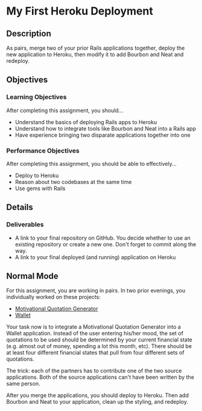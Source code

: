 # My First Heroku Deployment

## Description

As pairs, merge two of your prior Rails applications together, deploy the new application to Heroku, then modify it to add Bourbon and Neat and redeploy.

## Objectives

### Learning Objectives

After completing this assignment, you should...

* Understand the basics of deploying Rails apps to Heroku
* Understand how to integrate tools like Bourbon and Neat into a Rails app
* Have experience bringing two disparate applications together into one

### Performance Objectives

After completing this assignment, you should be able to effectively...

* Deploy to Heroku
* Reason about two codebases at the same time
* Use gems with Rails

## Details

### Deliverables

* A link to your final repository on GitHub.  You decide whether to use an existing repository or create a new one.  Don't forget to commit along the way.
* A link to your final deployed (and running) application on Heroku

## Normal Mode

For this assignment, you are working in pairs.  In two prior evenings, you individually worked on these projects:

* [Motivational Quotation Generator](https://github.com/masonfmatthews/rails_assignments/tree/master/assignments/motivational_quotations)
* [Wallet](https://github.com/masonfmatthews/rails_assignments/tree/master/assignments/wallet)

Your task now is to integrate a Motivational Quotation Generator into a Wallet application.  Instead of the user entering his/her mood, the set of quotations to be used should be determined by your current financial state (e.g. almost out of money, spending a lot this month, etc).  There should be at least four different financial states that pull from four different sets of quotations.

The trick: each of the partners has to contribute one of the two source applications.  Both of the source applications can't have been written by the same person.

After you merge the applications, you should deploy to Heroku.  Then add Bourbon and Neat to your application, clean up the styling, and redeploy.
